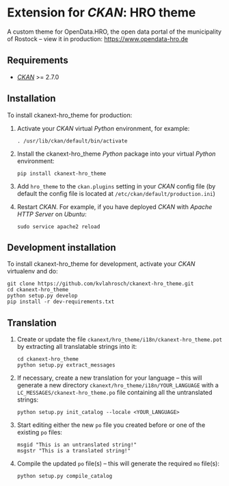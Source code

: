 # Extension for *CKAN*: HRO theme

A custom theme for OpenData.HRO, the open data portal of the municipality of Rostock – view it in production: https://www.opendata-hro.de

## Requirements

*   [*CKAN*](https://ckan.org) >= 2.7.0

## Installation

To install ckanext-hro_theme for production:

1.  Activate your *CKAN* virtual *Python* environment, for example:

        . /usr/lib/ckan/default/bin/activate

1.  Install the ckanext-hro_theme *Python* package into your virtual *Python* environment:

        pip install ckanext-hro_theme

1.  Add `hro_theme` to the `ckan.plugins` setting in your *CKAN* config file (by default the config file is located at `/etc/ckan/default/production.ini`)
1.  Restart *CKAN*. For example, if you have deployed *CKAN* with *Apache HTTP Server* on *Ubuntu*:

        sudo service apache2 reload

## Development installation

To install ckanext-hro_theme for development, activate your *CKAN* virtualenv and do:

    git clone https://github.com/kvlahrosch/ckanext-hro_theme.git
    cd ckanext-hro_theme
    python setup.py develop
    pip install -r dev-requirements.txt

## Translation

1.  Create or update the file `ckanext/hro_theme/i18n/ckanext-hro_theme.pot` by extracting all translatable strings into it:

        cd ckanext-hro_theme
        python setup.py extract_messages

1.  If necessary, create a new translation for your language – this will generate a new directory `ckanext/hro_theme/i18n/YOUR_LANGUAGE` with a `LC_MESSAGES/ckanext-hro_theme.po` file containing all the untranslated strings:

        python setup.py init_catalog --locale <YOUR_LANGUAGE>
    
1.  Start editing either the new `po` file you created before or one of the existing `po` files:

        msgid "This is an untranslated string!"
        msgstr "This is a translated string!"
        
1.  Compile the updated `po` file(s) – this will generate the required `mo` file(s):

        python setup.py compile_catalog
